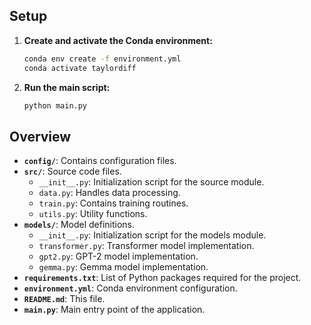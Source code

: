 

## Setup

1. **Create and activate the Conda environment:**

    ```bash
    conda env create -f environment.yml
    conda activate taylordiff
    ```

2. **Run the main script:**

    ```bash
    python main.py
    ```

## Overview

- **`config/`**: Contains configuration files.
- **`src/`**: Source code files.
  - `__init__.py`: Initialization script for the source module.
  - `data.py`: Handles data processing.
  - `train.py`: Contains training routines.
  - `utils.py`: Utility functions.
- **`models/`**: Model definitions.
  - `__init__.py`: Initialization script for the models module.
  - `transformer.py`: Transformer model implementation.
  - `gpt2.py`: GPT-2 model implementation.
  - `gemma.py`: Gemma model implementation.
- **`requirements.txt`**: List of Python packages required for the project.
- **`environment.yml`**: Conda environment configuration.
- **`README.md`**: This file.
- **`main.py`**: Main entry point of the application.


